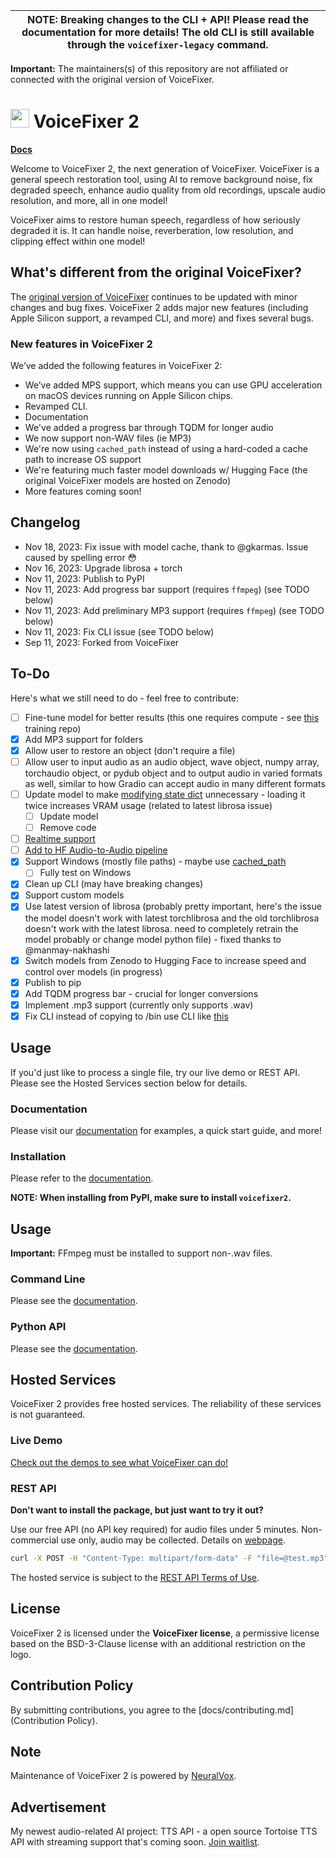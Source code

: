 | NOTE: Breaking changes to the CLI + API! Please read the documentation for more details! The old CLI is still available through the `voicefixer-legacy` command.
| ---

**Important:** The maintainers(s) of this repository are not affiliated or connected with the original version of VoiceFixer.

# <img src="https://camo.githubusercontent.com/a3b2d4da7e2d171fd691b5d2da5af46013dcb7904132485a3af7d14b6468aeac/68747470733a2f2f6769746875622d70726f64756374696f6e2d757365722d61737365742d3632313064662e73332e616d617a6f6e6177732e636f6d2f37363138363035342f3237303230343034382d34393962333538642d303036332d343562632d393235622d6434313336633035616633342e706e67" width="30"> VoiceFixer 2

**[Docs](https://voicefixer.github.io/voicefixer/)**

Welcome to VoiceFixer 2, the next generation of VoiceFixer. VoiceFixer is a general speech restoration tool, using AI to remove background noise, fix degraded speech, enhance audio quality from old recordings, upscale audio resolution, and more, all in one model!

VoiceFixer aims to restore human speech, regardless of how seriously degraded it is. It can handle noise, reverberation, low resolution, and clipping effect within one model!

## What's different from the original VoiceFixer?

The [original version of VoiceFixer](https://github.com/haoheliu/voicefixer) continues to be updated with minor changes and bug fixes. VoiceFixer 2 adds major new features (including Apple Silicon support, a revamped CLI, and more) and fixes several bugs.

### New features in VoiceFixer 2

We’ve added the following features in VoiceFixer 2:

* We’ve added MPS support, which means you can use GPU acceleration on macOS devices running on Apple Silicon chips.
* Revamped CLI.
* Documentation
* We've added a progress bar through TQDM for longer audio
* We now support non-WAV files (ie MP3)
* We're now using `cached_path` instead of using a hard-coded a cache path to increase OS support
* We're featuring much faster model downloads w/ Hugging Face (the original VoiceFixer models are hosted on Zenodo)
* More features coming soon!

## Changelog

* Nov 18, 2023: Fix issue with model cache, thank to @gkarmas. Issue caused by spelling error 😳
* Nov 16, 2023: Upgrade librosa + torch
* Nov 11, 2023: Publish to PyPI
* Nov 11, 2023: Add progress bar support (requires `ffmpeg`) (see TODO below)
* Nov 11, 2023: Add preliminary MP3 support (requires `ffmpeg`) (see TODO below)
* Nov 11, 2023: Fix CLI issue (see TODO below)
* Sep 11, 2023: Forked from VoiceFixer

## To-Do

Here's what we still need to do - feel free to contribute:

- [ ] Fine-tune model for better results (this one requires compute - see [this](https://github.com/haoheliu/voicefixer_main) training repo)
- [x] Add MP3 support for folders
- [x] Allow user to restore an object (don't require a file)
- [ ] Allow user to input audio as an audio object, wave object, numpy array, torchaudio object, or pydub object and to output audio in varied formats as well, similar to how Gradio can accept audio in many different formats
- [ ] Update model to make [modifying state dict](https://github.com/voicefixer/voicefixer/commit/1b8c384bc2f34645e72c67e46db92b3accd20613) unnecessary - loading it twice increases VRAM usage (related to latest librosa issue)
    - [ ] Update model
    - [ ] Remove code
- [ ] [Realtime support](https://github.com/haoheliu/voicefixer_main/issues/11)
- [ ] [Add to HF Audio-to-Audio pipeline](https://huggingface.co/docs/hub/models-adding-libraries)
- [x] Support Windows (mostly file paths) - maybe use [cached_path](https://github.com/allenai/cached_path)
    - [ ] Fully test on Windows
- [x] Clean up CLI (may have breaking changes)
- [x] Support custom models
- [x] Use latest version of librosa (probably pretty important, here's the issue the model doesn't work with latest torchlibrosa and the old torchlibrosa doesn't work with the latest librosa. need to completely retrain the model probably or change model python file) - fixed thanks to @manmay-nakhashi
- [x] Switch models from Zenodo to Hugging Face to increase speed and control over models (in progress)
- [x] Publish to pip
- [x] Add TQDM progress bar - crucial for longer conversions
- [x] Implement .mp3 support (currently only supports .wav)
- [x] Fix CLI instead of copying to /bin use CLI like [this](https://github.com/fakerybakery/simplesplit/blob/main/setup.py)

## Usage

If you'd just like to process a single file, try our live demo or REST API. Please see the Hosted Services section below for details.

### Documentation

Please visit our [documentation](https://voicefixer.github.io/voicefixer/) for examples, a quick start guide, and more!

### Installation

Please refer to the [documentation](https://voicefixer.github.io/voicefixer/get-started/install.html).

**NOTE: When installing from PyPI, make sure to install `voicefixer2`.**

## Usage

**Important:** FFmpeg must be installed to support non-.wav files.

### Command Line

Please see the [documentation](https://voicefixer.github.io/voicefixer/usage/cli.html).

### Python API

Please see the [documentation](https://voicefixer.github.io/voicefixer/usage/api/basic.html).

## Hosted Services

VoiceFixer 2 provides free hosted services. The reliability of these services is not guaranteed.

### Live Demo

[Check out the demos to see what VoiceFixer can do!](https://voicefixer.github.io/)

### REST API

**Don't want to install the package, but just want to try it out?**

Use our free API (no API key required) for audio files under 5 minutes. Non-commercial use only, audio may be collected. Details on [webpage](https://huggingface.co/spaces/voicefixer/voicefixer-api).

```bash
curl -X POST -H "Content-Type: multipart/form-data" -F "file=@test.mp3" https://voicefixer-voicefixer-api.hf.space/process_audio > processed_audio.wav
```

The hosted service is subject to the [REST API Terms of Use](https://voicefixer.github.io/voicefixer/api/terms.html).

## License

VoiceFixer 2 is licensed under the **VoiceFixer license**, a permissive license based on the BSD-3-Clause license with an additional restriction on the logo.

## Contribution Policy

By submitting contributions, you agree to the [docs/contributing.md](Contribution Policy).

## Note

Maintenance of VoiceFixer 2 is powered by [NeuralVox](https://github.com/NeuralVox).

## Advertisement

My newest audio-related AI project: TTS API - a open source Tortoise TTS API with streaming support that's coming soon. [Join waitlist](https://github.com/NeuralVox/tts-api). 
